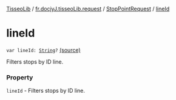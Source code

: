 [TisseoLib](../../index.md) / [fr.docjyJ.tisseoLib.request](../index.md) / [StopPointRequest](index.md) / [lineId](./line-id.md)

# lineId

`var lineId: `[`String`](https://kotlinlang.org/api/latest/jvm/stdlib/kotlin/-string/index.html)`?` [(source)](https://github.com/docjyj/tisseoLib/tree/master/src/main/kotlin/fr/docjyJ/tisseoLib/request/StopPointRequest.kt#L50)

Filters stops by ID line.

### Property

`lineId` - Filters stops by ID line.